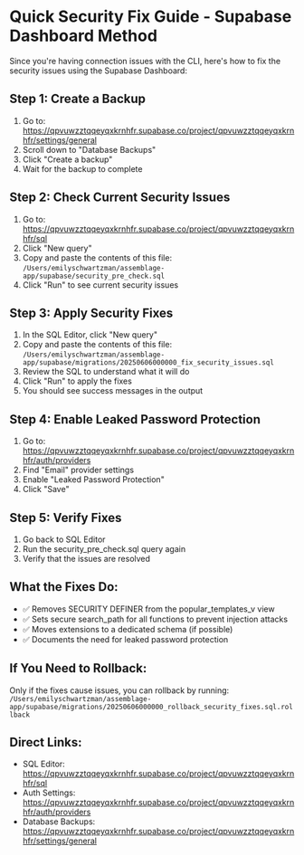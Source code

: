 # Quick Security Fix Guide - Supabase Dashboard Method

Since you're having connection issues with the CLI, here's how to fix the security issues using the Supabase Dashboard:

## Step 1: Create a Backup
1. Go to: https://qpvuwzztqqeyqxkrnhfr.supabase.co/project/qpvuwzztqqeyqxkrnhfr/settings/general
2. Scroll down to "Database Backups"
3. Click "Create a backup"
4. Wait for the backup to complete

## Step 2: Check Current Security Issues
1. Go to: https://qpvuwzztqqeyqxkrnhfr.supabase.co/project/qpvuwzztqqeyqxkrnhfr/sql
2. Click "New query"
3. Copy and paste the contents of this file:
   `/Users/emilyschwartzman/assemblage-app/supabase/security_pre_check.sql`
4. Click "Run" to see current security issues

## Step 3: Apply Security Fixes
1. In the SQL Editor, click "New query"
2. Copy and paste the contents of this file:
   `/Users/emilyschwartzman/assemblage-app/supabase/migrations/20250606000000_fix_security_issues.sql`
3. Review the SQL to understand what it will do
4. Click "Run" to apply the fixes
5. You should see success messages in the output

## Step 4: Enable Leaked Password Protection
1. Go to: https://qpvuwzztqqeyqxkrnhfr.supabase.co/project/qpvuwzztqqeyqxkrnhfr/auth/providers
2. Find "Email" provider settings
3. Enable "Leaked Password Protection"
4. Click "Save"

## Step 5: Verify Fixes
1. Go back to SQL Editor
2. Run the security_pre_check.sql query again
3. Verify that the issues are resolved

## What the Fixes Do:
- ✅ Removes SECURITY DEFINER from the popular_templates_v view
- ✅ Sets secure search_path for all functions to prevent injection attacks
- ✅ Moves extensions to a dedicated schema (if possible)
- ✅ Documents the need for leaked password protection

## If You Need to Rollback:
Only if the fixes cause issues, you can rollback by running:
`/Users/emilyschwartzman/assemblage-app/supabase/migrations/20250606000000_rollback_security_fixes.sql.rollback`

## Direct Links:
- SQL Editor: https://qpvuwzztqqeyqxkrnhfr.supabase.co/project/qpvuwzztqqeyqxkrnhfr/sql
- Auth Settings: https://qpvuwzztqqeyqxkrnhfr.supabase.co/project/qpvuwzztqqeyqxkrnhfr/auth/providers
- Database Backups: https://qpvuwzztqqeyqxkrnhfr.supabase.co/project/qpvuwzztqqeyqxkrnhfr/settings/general

